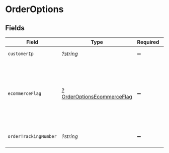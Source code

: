 # OrderOptions


## Fields

| Field                                                                                      | Type                                                                                       | Required                                                                                   | Description                                                                                | Example                                                                                    |
| ------------------------------------------------------------------------------------------ | ------------------------------------------------------------------------------------------ | ------------------------------------------------------------------------------------------ | ------------------------------------------------------------------------------------------ | ------------------------------------------------------------------------------------------ |
| `customerIp`                                                                               | *?string*                                                                                  | :heavy_minus_sign:                                                                         | Customer IP address.                                                                       | 198.51.100.42                                                                              |
| `ecommerceFlag`                                                                            | [?OrderOptionsEcommerceFlag](../../models/shared/OrderOptionsEcommerceFlag.md)             | :heavy_minus_sign:                                                                         | Used to classify the style of transaction being performed. 2 = Recurring, 3 = Installment. |                                                                                            |
| `orderTrackingNumber`                                                                      | *?string*                                                                                  | :heavy_minus_sign:                                                                         | Tracking number for the Order.                                                             | trackid123                                                                                 |